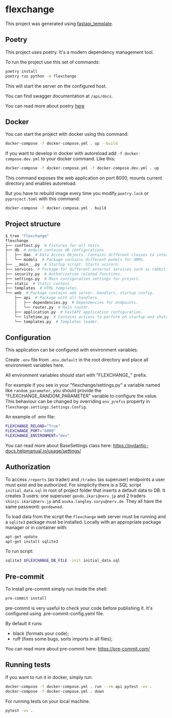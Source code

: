 # flexchange

This project was generated using [fastapi_template](https://github.com/s3rius/FastAPI-template).

## Poetry

This project uses poetry. It's a modern dependency management tool.

To run the project use this set of commands:

```bash
poetry install
poetry run python -m flexchange
```

This will start the server on the configured host.

You can find swagger documentation at `/api/docs`.

You can read more about poetry [here](https://python-poetry.org/)

## Docker

You can start the project with docker using this command:

```bash
docker-compose -f docker-compose.yml . up --build
```

If you want to develop in docker with autoreload add `-f docker-compose.dev.yml` to your docker command.
Like this:

```bash
docker-compose -f docker-compose.yml -f docker-compose.dev.yml . up
```

This command exposes the web application on port 8000, mounts current directory and enables autoreload.

But you have to rebuild image every time you modify `poetry.lock` or `pyproject.toml` with this command:

```bash
docker-compose -f docker-compose.yml . build
```

## Project structure

```bash
$ tree "flexchange"
flexchange
├── conftest.py  # Fixtures for all tests.
├── db  # module contains db configurations
│   ├── dao  # Data Access Objects. Contains different classes to interact with database.
│   └── models  # Package contains different models for ORMs.
├── __main__.py  # Startup script. Starts uvicorn.
├── services  # Package for different external services such as rabbit or redis etc.
├── security.py  # Authorization related functions.
├── settings.py  # Main configuration settings for project.
├── static  # Static content.
├── templates  # HTML templates.
└── web  # Package contains web server. Handlers, startup config.
    ├── api  # Package with all handlers.
    │   ├── dependencies.py  # Dependencies for endpoints.
    │   └── router.py  # Main router.
    ├── application.py  # FastAPI application configuration.
    └── lifetime.py  # Contains actions to perform on startup and shutdown.
    └── templates.py  # Templates loader.
```

## Configuration

This application can be configured with environment variables.

Create `.env` file from `.env.default` in the root directory
and place all environment variables here.

All environment variables should start with "FLEXCHANGE_" prefix.

For example if you see in your "flexchange/settings.py" a variable named like
`random_parameter`, you should provide the "FLEXCHANGE_RANDOM_PARAMETER"
variable to configure the value. This behaviour can be changed by overriding `env_prefix` property
in `flexchange.settings.Settings.Config`.

An example of .env file:
```bash
FLEXCHANGE_RELOAD="True"
FLEXCHANGE_PORT="8000"
FLEXCHANGE_ENVIRONMENT="dev"
```

You can read more about BaseSettings class here: https://pydantic-docs.helpmanual.io/usage/settings/

## Authorization
To access `/reports` (as trader) and `/trades` (as superuser) endpoints a user must exist and
be authorized. For simplicity there is a SQL script `initial_data.sql` in root of project folder
that inserts a default data to DB. It creates 3 users: one superuser `gendo.ikari@nerv.jp` and
2 traders `shinji.ikari@nerv.jp` and `asuka.langley.soryu@nerv.de`. They all have the same
password: `gendowned`.

To load data from the script the `flexchange` web server must be running and a `sqlite3`
package must be installed. Locally with an appropriate package manager or in container with:

```bash
apt-get update
apt-get install sqlite3
```

To run script:

```bash
sqlite3 $FLEXCHANGE_DB_FILE -init initial_data.sql
```

## Pre-commit

To install pre-commit simply run inside the shell:
```bash
pre-commit install
```

pre-commit is very useful to check your code before publishing it.
It's configured using .pre-commit-config.yaml file.

By default it runs:
* black (formats your code);
* ruff (fixes some bugs, sorts imports in all files);


You can read more about pre-commit here: https://pre-commit.com/


## Running tests

If you want to run it in docker, simply run:

```bash
docker-compose -f docker-compose.yml . run --rm api pytest -vv .
docker-compose -f docker-compose.yml . down
```

For running tests on your local machine.

```bash
pytest -vv .
```
